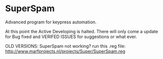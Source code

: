 # SuperSpam
Advanced program for keypress automation.

At this point the Active Developing is halted. There will only come a update for Bug fixed and VERIFED ISSUES for suggestions or what ever.

OLD VERSIONS: SuperSpam not working? run this .reg file: http://www.marfprojects.nl/projects/Super/SuperSpam.reg
